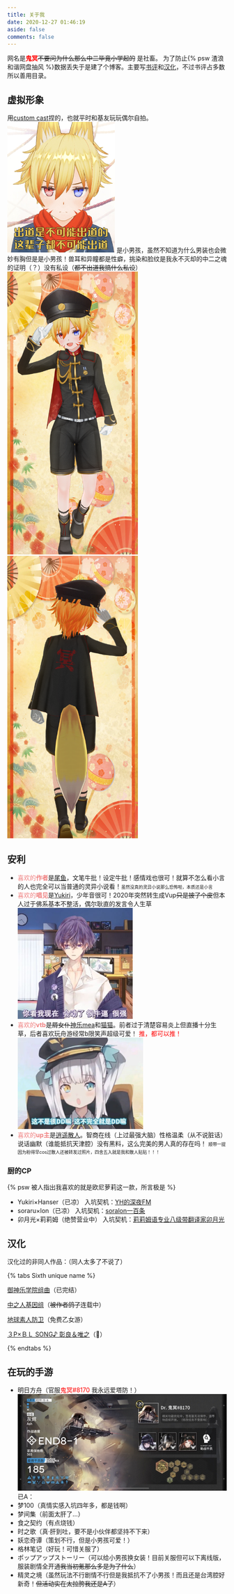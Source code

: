 ```yaml
---
title: 关于我
date: 2020-12-27 01:46:19
aside: false
comments: false
---
```

网名是<font color=red>**鬼冥**</font>~~不要问为什么那么中二毕竟小学起的~~
是社畜。
为了防止{% psw 渣浪和谐网盘抽风 %}数据丢失于是建了个博客。主要写[书评](/categories/扫文/)和[汉化](/categories/汉化/)，不过书评占多数所以善用目录。

## 虚拟形象
用[custom cast](https://customcast.jp/)捏的，也就平时和基友玩玩偶尔自拍。![](/img/3.jpg)
是小男孩，虽然不知道为什么男装也会微妙有胸但是是小男孩！兽耳和异瞳都是性癖，挑染和脸纹是我永不灭却的中二之魂的证明（？）没有私设（~~都不出道我搞什么私设~~）
<img src="/img/IMG_4539.PNG" style="display:inline-block;width:300px"><img src="/img/IMG_4541.PNG" style="display:inline-block;width: 300px;">

## 安利
- <font color=LightCoral>喜欢的**作者**</font>是[尾鱼](https://m.jjwxc.net/wapauthor/387337)，文笔牛批！设定牛批！感情戏也很可！就算不怎么看小言的人也完全可以当普通的灵异小说看！<font size=1>虽然没真的灵异小说那么恐怖啦，本质还是小言</font>
- <font color=LightCoral>喜欢的**唱见**</font>是[Yukiri](https://space.bilibili.com/512480)，少年音很可！2020年突然转生成Vup~~只是披了个皮~~但本人过于佛系基本不整活，偶尔耿直的发言令人生草<img src="/img/1.jpg" style="zoom:60%">
- <font color=LightCoral>喜欢的**vtb**</font>是~~屑女仆~~[神乐mea](https://space.bilibili.com/349991143)和[猫猫](https://space.bilibili.com/497430637)。前者过于清楚容易炎上但直播十分生草，后者喜欢玩舟游经常b限笑声超级可爱！ <font color=Red>推，都可以推！</font><img src="/img/2.jpg" style="zoom:40%">
- <font color=LightCoral>喜欢的**up主**</font>是[逍遥散人](https://space.bilibili.com/168598)。智商在线（上过最强大脑）性格温柔（从不说脏话）说话幽默（谁能抵抗天津腔）没有黑料，这么完美的男人真的存在吗！
<font size=1>顺带一提因为粉得早cos过散人还被转发过照片，四舍五入就是我和散人贴贴！！！</font>

### 厨的CP
{% psw 被人指出我喜欢的就是欧尼萝莉这一款，所言极是 %}
- Yukiri×Hanser（已凉）
入坑契机：[YH的深夜FM](https://www.lizhi.fm/1749728/20573369614672006)
- soraru×lon（已凉）
入坑契机：[soralon一百条](https://emulatingvioli.lofter.com/post/1d0dfd99_83d341d)
- 卯月光×莉莉姆（绝赞营业中）
入坑契机：[莉莉姆语专业八级带翻译家卯月光](https://www.bilibili.com/video/BV1AJ411v7Ww)

## 汉化
汉化过的非同人作品：（同人太多了不说了）

{% tabs Sixth unique name %}
<!-- tab 小说@text-width -->
[御神乐学院组曲](/categories/汉化/御神乐学园组曲/)（已完结）
<!-- endtab -->

<!-- tab 漫画@fa fa-tags -->
[中之人基因组](/categories/汉化/中之人基因组/)（~~被作者鸽了~~连载中）
<!-- endtab -->

<!-- tab 游戏@bold -->
[地球素人防卫](/post/29962/)（免费乙女游）
<!-- endtab -->

<!-- tab 广播剧@bold -->
[３P×ＢＬ SONG♪ 彰良＆唯之](/post/62/)（🔞）
<!-- endtab -->
{% endtabs %}

## 在玩的手游
- 明日方舟（官服<font color=red>鬼冥#8170</font> 我永远爱塔防！）
![](/img/IMG_5656.JPG)
已A：
- 梦100（真情实感入坑四年多，都是钱啊）
- 梦间集（前面太肝了…）
- 食之契约（有点烧钱）
- 时之歌（真·肝到吐，要不是小伙伴都坚持不下来）
- 妖恋奇谭（策划不行，但是小男孩可爱！）
- 格林笔记（好玩！可惜关服了）
- ポップアップストーリー（可以给小男孩换女装！目前关服但可以下离线版，服装剧情全开通~~我当初氪那么多是为了什么~~）
- 精灵之境（虽然玩法不行剧情不行但是我抵抗不了小男孩！而且还是台湾腔好新奇！~~但活动实在太拉胯我还是A了~~）